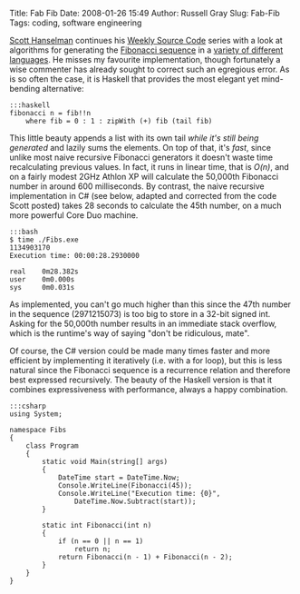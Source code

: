 Title: Fab Fib
Date: 2008-01-26 15:49
Author: Russell Gray
Slug: Fab-Fib
Tags: coding, software engineering

[Scott Hanselman][1] continues his [Weekly Source Code][2] series with a look
at algorithms for generating the [Fibonacci sequence][3] in a [variety of
different languages][4]. He misses my favourite implementation, though
fortunately a wise commenter has already sought to correct such an egregious
error. As is so often the case, it is Haskell that provides the most elegant
yet mind-bending alternative:

    :::haskell
    fibonacci n = fib!!n
        where fib = 0 : 1 : zipWith (+) fib (tail fib)

This little beauty appends a list with its own tail *while it's still being
generated* and lazily sums the elements. On top of that, it's *fast*, since
unlike most naive recursive Fibonacci generators it doesn't waste time
recalculating previous values. In fact, it runs in linear time, that is
*O(n)*, and on a fairly modest 2GHz Athlon XP will calculate the 50,000th
Fibonacci number in around 600 milliseconds. By contrast, the naive recursive
implementation in C# (see below, adapted and corrected from the code Scott
posted) takes 28 seconds to calculate the 45th number, on a much more powerful
Core Duo machine.

    :::bash
    $ time ./Fibs.exe
    1134903170
    Execution time: 00:00:28.2930000

    real    0m28.382s
    user    0m0.000s
    sys     0m0.031s

As implemented, you can't go much higher than this since the 47th number in
the sequence (2971215073) is too big to store in a 32-bit signed int. Asking
for the 50,000th number results in an immediate stack overflow, which is the
runtime's way of saying "don't be ridiculous, mate".

Of course, the C# version could be made many times faster and more efficient
by implementing it iteratively (i.e. with a for loop), but this is less
natural since the Fibonacci sequence is a recurrence relation and therefore
best expressed recursively. The beauty of the Haskell version is that it
combines expressiveness with performance, always a happy combination.

    :::csharp
    using System;

    namespace Fibs
    {
        class Program
        {
            static void Main(string[] args)
            {
                DateTime start = DateTime.Now;
                Console.WriteLine(Fibonacci(45));
                Console.WriteLine("Execution time: {0}",
                    DateTime.Now.Subtract(start));
            }

            static int Fibonacci(int n)
            {
                if (n == 0 || n == 1)
                    return n;
                return Fibonacci(n - 1) + Fibonacci(n - 2);
            }
        }
    }


[1]: http://www.hanselman.com/blog/
[2]: http://www.hanselman.com/blog/CategoryView.aspx?category=Source+Code
[3]: http://en.wikipedia.org/wiki/Fibonacci_number
[4]: http://www.hanselman.com/blog/TheWeeklySourceCode13FibonacciEdition.aspx
